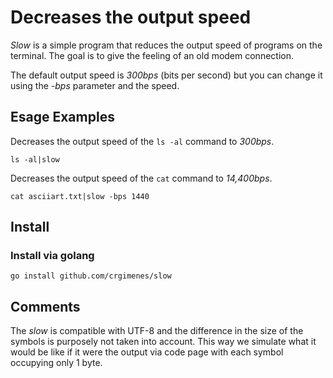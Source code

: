 # Decreases the output speed

*Slow* is a simple program that reduces the output speed of programs on the terminal. The goal is to give the feeling of an old modem connection.

The default output speed is *300bps* (bits per second) but you can change it using the *-bps* parameter and the speed.

## Esage Examples

Decreases the output speed of the `ls -al` command to *300bps*.

```console
ls -al|slow
```

Decreases the output speed of the `cat` command to *14,400bps*.

```console
cat asciiart.txt|slow -bps 1440
```

## Install

### Install via golang

```console
go install github.com/crgimenes/slow
```

## Comments

The *slow* is compatible with UTF-8 and the difference in the size of the symbols is purposely not taken into account. This way we simulate what it would be like if it were the output via code page with each symbol occupying only 1 byte.

